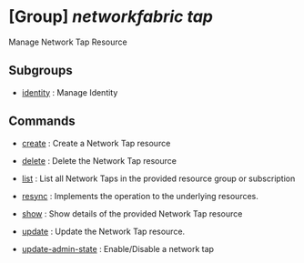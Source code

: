 # [Group] _networkfabric tap_

Manage Network Tap Resource

## Subgroups

- [identity](/Commands/networkfabric/tap/identity/readme.md)
: Manage Identity

## Commands

- [create](/Commands/networkfabric/tap/_create.md)
: Create a Network Tap resource

- [delete](/Commands/networkfabric/tap/_delete.md)
: Delete the Network Tap resource

- [list](/Commands/networkfabric/tap/_list.md)
: List all Network Taps in the provided resource group or subscription

- [resync](/Commands/networkfabric/tap/_resync.md)
: Implements the operation to the underlying resources.

- [show](/Commands/networkfabric/tap/_show.md)
: Show details of the provided Network Tap resource

- [update](/Commands/networkfabric/tap/_update.md)
: Update the Network Tap resource.

- [update-admin-state](/Commands/networkfabric/tap/_update-admin-state.md)
: Enable/Disable a network tap
